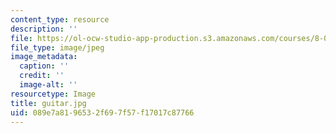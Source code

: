 ```yaml
---
content_type: resource
description: ''
file: https://ol-ocw-studio-app-production.s3.amazonaws.com/courses/8-03sc-physics-iii-vibrations-and-waves-fall-2016/089e7a8196532f697f57f17017c87766_guitar.jpg
file_type: image/jpeg
image_metadata:
  caption: ''
  credit: ''
  image-alt: ''
resourcetype: Image
title: guitar.jpg
uid: 089e7a81-9653-2f69-7f57-f17017c87766
---
```

